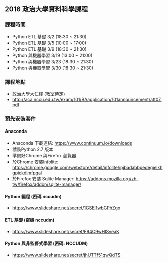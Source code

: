 ## 2016 政治大學資料科學課程

### 課程時間
- Python ETL 基礎   3/2  (18:30 ~ 21:30)
- Python ETL 基礎   3/5  (10:00 ~ 17:00)
- Python ETL 基礎   3/9  (18:30 ~ 21:30)
- Python 與機器學習 3/19 (13:00 ~ 21:00)
- Python 與機器學習 3/23 (18:30 ~ 21:30)
- Python 與機器學習 3/30 (18:30 ~ 21:30)

### 課程地點
- 政治大學大仁樓 (教室待定)
- http://aca.nccu.edu.tw/exam/101/BAapplication/101announcement/att07.pdf


### 預先安裝套件
#### Anaconda
- Anaconda 下載連結: https://www.continuum.io/downloads
- 請裝Python 2.7 版本
- 準備好Chrome 與Firefox 瀏覽器
- 於Chrome 安裝Infolite: https://chrome.google.com/webstore/detail/infolite/ipjbadabbpedegielkhgpiekdlmfpgal
- 於Firefox 安裝 Sqlite Manager: https://addons.mozilla.org/zh-tw/firefox/addon/sqlite-manager/


#### Python 編程 (密碼 nccudm)
- https://www.slideshare.net/secret/1GSEl1wbGPhZgo

#### ETL 基礎 (密碼 nccudm)
- https://www.slideshare.net/secret/F94C9wHISveaK

#### Python 與非監督式學習 (密碼: NCCUDM)
- https://www.slideshare.net/secret/jhUTTf51qwQdTS